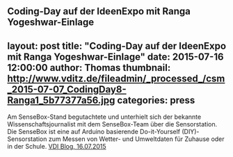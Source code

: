 

Coding-Day auf der IdeenExpo mit Ranga Yogeshwar-Einlage
---
layout: post
title:  "Coding-Day auf der IdeenExpo mit Ranga Yogeshwar-Einlage"
date:   2015-07-16 12:00:00
author: Thomas
thumbnail: http://www.vditz.de/fileadmin/_processed_/csm_2015-07-07_CodingDay8-Ranga1_5b77377a56.jpg
categories: press
---
Am SenseBox-Stand begutachtete und unterhielt sich der bekannte Wissenschaftsjournalist mit dem SenseBox-Team über die Sensorstation. Die SenseBox ist eine auf Arduino basierende Do-it-Yourself (DIY)-Sensorstation zum Messen von Wetter- und Umweltdaten für Zuhause oder in der Schule.
<a href="http://www.vditz.de/meldung/coding-day-auf-der-ideenexpo-mit-ranga-yogeshwar-einlage/" target="_blank">VDI Blog, 16.07.2015</a>
